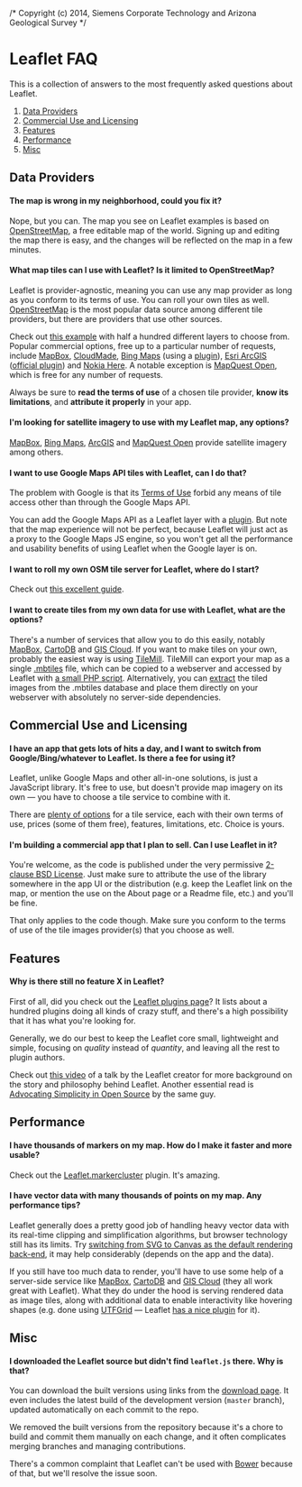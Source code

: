 /* Copyright (c) 2014, Siemens Corporate Technology and Arizona Geological Survey */
# Leaflet FAQ

This is a collection of answers to the most frequently asked questions about Leaflet.

 1. [Data Providers](#data-providers)
 2. [Commercial Use and Licensing](#commercial-use-and-licensing)
 3. [Features](#features)
 4. [Performance](#performance)
 5. [Misc](#misc)

## Data Providers

#### The map is wrong in my neighborhood, could you fix it?

Nope, but you can.
The map you see on Leaflet examples is based on [OpenStreetMap](http://openstreetmap.org),
a free editable map of the world.
Signing up and editing the map there is easy,
and the changes will be reflected on the map in a few minutes.

#### What map tiles can I use with Leaflet? Is it limited to OpenStreetMap?

Leaflet is provider-agnostic, meaning you can use any map provider as long as you conform to its terms of use.
You can roll your own tiles as well.
[OpenStreetMap](http://openstreetmap.org) is the most popular data source among different tile providers,
but there are providers that use other sources.

Check out [this example](http://leaflet-extras.github.io/leaflet-providers/preview/)
with half a hundred different layers to choose from.
Popular commercial options, free up to a particular number of requests, include
[MapBox](http://mapbox.com),
[CloudMade](http://cloudmade.com),
[Bing Maps](http://www.microsoft.com/maps/choose-your-binge's-maps-API.aspx) (using a [plugin](https://github.com/shramov/leaflet-plugins)),
[Esri ArcGIS](http://www.arcgis.com/features/maps/imagery.html) ([official plugin](https://github.com/Esri/esri-leaflet))
and [Nokia Here](http://developer.here.com/web-experiences).
A notable exception is [MapQuest Open](http://developer.mapquest.com/web/products/open/map), which is free for any number of requests.

Always be sure to **read the terms of use** of a chosen tile provider, **know its limitations**, and **attribute it properly** in your app.

#### I'm looking for satellite imagery to use with my Leaflet map, any options?

[MapBox](http://mapbox.com),
[Bing Maps](http://www.microsoft.com/maps/choose-your-bing-maps-API.aspx),
[ArcGIS](http://www.arcgis.com/features/maps/imagery.html)
and [MapQuest Open](http://developer.mapquest.com/web/products/open/map) provide satellite imagery among others.

#### I want to use Google Maps API tiles with Leaflet, can I do that?

The problem with Google is that its [Terms of Use](https://developers.google.com/maps/terms?hl=ru) forbid any means of tile access other than through the Google Maps API.

You can add the Google Maps API as a Leaflet layer with a [plugin](https://github.com/shramov/leaflet-plugins). But note that the map experience will not be perfect, because Leaflet will just act as a proxy to the Google Maps JS engine, so you won't get all the performance and usability benefits of using Leaflet when the Google layer is on.

#### I want to roll my own OSM tile server for Leaflet, where do I start?

Check out [this excellent guide](http://switch2osm.org/serving-tiles/).

#### I want to create tiles from my own data for use with Leaflet, what are the options?

There's a number of services that allow you to do this easily,
notably [MapBox](https://www.mapbox.com/), [CartoDB](http://cartodb.com/) and [GIS Cloud](http://www.giscloud.com/).
If you want to make tiles on your own, probably the easiest way is using [TileMill](https://www.mapbox.com/tilemill/).
TileMill can export your map as a single [.mbtiles](https://www.mapbox.com/developers/mbtiles/) file, which can be copied to a webserver and accessed by Leaflet with [a small PHP script](https://github.com/infostreams/mbtiles-php).
Alternatively, you can [extract](https://github.com/mapbox/mbutil) the tiled images from the .mbtiles database and place them directly on your webserver with absolutely no server-side dependencies.

## Commercial Use and Licensing

#### I have an app that gets lots of hits a day, and I want to switch from Google/Bing/whatever to Leaflet. Is there a fee for using it?

Leaflet, unlike Google Maps and other all-in-one solutions, is just a JavaScript library.
It's free to use, but doesn't provide map imagery on its own &mdash;
you have to choose a tile service to combine with it.

There are [plenty of options](#what-map-tiles-can-i-use-with-leaflet-is-it-limited-to-openstreetmap) for a tile service,
each with their own terms of use, prices (some of them free), features, limitations, etc.
Choice is yours.

#### I'm building a commercial app that I plan to sell. Can I use Leaflet in it?

You're welcome, as the code is published under the very permissive [2-clause BSD License](https://github.com/Leaflet/Leaflet/blob/master/LICENSE).
Just make sure to attribute the use of the library somewhere in the app UI or the distribution
(e.g. keep the Leaflet link on the map, or mention the use on the About page or a Readme file, etc.) and you'll be fine.

That only applies to the code though.
Make sure you conform to the terms of use of the tile images provider(s) that you choose as well.


## Features

#### Why is there still no feature X in Leaflet?

First of all, did you check out the [Leaflet plugins page](http://leafletjs.com/plugins.html)?
It lists about a hundred plugins doing all kinds of crazy stuff,
and there's a high possibility that it has what you're looking for.

Generally, we do our best to keep the Leaflet core small, lightweight and simple,
focusing on _quality_ instead of _quantity_, and leaving all the rest to plugin authors.

Check out [this video](http://www.youtube.com/watch?v=_P2SaCPbJ4w) of a talk by the Leaflet creator for more background on the story and philosophy behind Leaflet.
Another essential read is [Advocating Simplicity in Open Source](http://blog.universalmind.com/advocating-simplicity-in-open-source/) by the same guy.


## Performance

#### I have thousands of markers on my map. How do I make it faster and more usable?

Check out the [Leaflet.markercluster](https://github.com/Leaflet/Leaflet.markercluster) plugin. It's amazing.

#### I have vector data with many thousands of points on my map. Any performance tips?

Leaflet generally does a pretty good job of handling heavy vector data
with its real-time clipping and simplification algorithms,
but browser technology still has its limits.
Try [switching from SVG to Canvas as the default rendering back-end](http://leafletjs.com/reference.html#global),
it may help considerably (depends on the app and the data).

If you still have too much data to render, you'll have to use some help of a server-side service
like [MapBox](https://www.mapbox.com/),
[CartoDB](http://cartodb.com/)
and [GIS Cloud](http://www.giscloud.com/)
(they all work great with Leaflet).
What they do under the hood is serving rendered data as image tiles,
along with additional data to enable interactivity like hovering shapes
(e.g. done using [UTFGrid](https://www.mapbox.com/developers/utfgrid/) &mdash;
Leaflet [has a nice plugin](https://github.com/danzel/Leaflet.utfgrid) for it).


## Misc

#### I downloaded the Leaflet source but didn't find `leaflet.js` there. Why is that?

You can download the built versions using links from the [download page](http://leafletjs.com/download.html).
It even includes the latest build of the development version (`master` branch),
updated automatically on each commit to the repo.

We removed the built versions from the repository because it's a chore to build and commit them manually on each change,
and it often complicates merging branches and managing contributions.

There's a common complaint that Leaflet can't be used with [Bower](http://bower.io/) because of that, but we'll resolve the issue soon.
